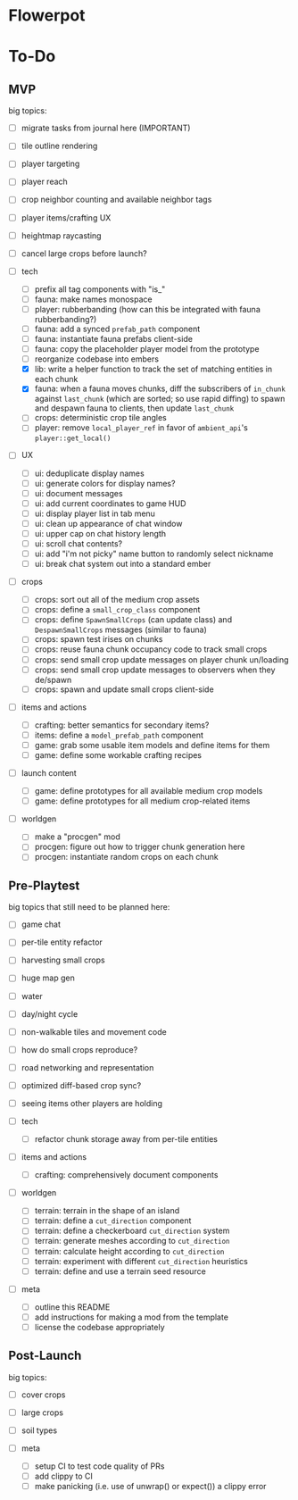 # Flowerpot

# To-Do

## MVP

big topics:
- [ ] migrate tasks from journal here (IMPORTANT)
- [ ] tile outline rendering
- [ ] player targeting
- [ ] player reach
- [ ] crop neighbor counting and available neighbor tags
- [ ] player items/crafting UX
- [ ] heightmap raycasting
- [ ] cancel large crops before launch?

- [ ] tech
  - [ ] prefix all tag components with "is_"
  - [ ] fauna: make names monospace
  - [ ] player: rubberbanding (how can this be integrated with fauna rubberbanding?)
  - [ ] fauna: add a synced `prefab_path` component
  - [ ] fauna: instantiate fauna prefabs client-side
  - [ ] fauna: copy the placeholder player model from the prototype
  - [ ] reorganize codebase into embers
  - [x] lib: write a helper function to track the set of matching entities in each chunk
  - [x] fauna: when a fauna moves chunks, diff the subscribers of `in_chunk` against `last_chunk` (which are sorted; so use rapid diffing) to spawn and despawn fauna to clients, then update `last_chunk`
  - [ ] crops: deterministic crop tile angles
  - [ ] player: remove `local_player_ref` in favor of `ambient_api`'s `player::get_local()`
- [ ] UX
  - [ ] ui: deduplicate display names
  - [ ] ui: generate colors for display names?
  - [ ] ui: document messages
  - [ ] ui: add current coordinates to game HUD
  - [ ] ui: display player list in tab menu
  - [ ] ui: clean up appearance of chat window
  - [ ] ui: upper cap on chat history length
  - [ ] ui: scroll chat contents?
  - [ ] ui: add "i'm not picky" name button to randomly select nickname
  - [ ] ui: break chat system out into a standard ember
- [ ] crops
  - [ ] crops: sort out all of the medium crop assets
  - [ ] crops: define a `small_crop_class` component
  - [ ] crops: define `SpawnSmallCrops` (can update class) and `DespawnSmallCrops` messages (similar to fauna)
  - [ ] crops: spawn test irises on chunks
  - [ ] crops: reuse fauna chunk occupancy code to track small crops
  - [ ] crops: send small crop update messages on player chunk un/loading
  - [ ] crops: send small crop update messages to observers when they de/spawn
  - [ ] crops: spawn and update small crops client-side
- [ ] items and actions
  - [ ] crafting: better semantics for secondary items?
  - [ ] items: define a `model_prefab_path` component
  - [ ] game: grab some usable item models and define items for them
  - [ ] game: define some workable crafting recipes
- [ ] launch content
  - [ ] game: define prototypes for all available medium crop models
  - [ ] game: define prototypes for all medium crop-related items
- [ ] worldgen
  - [ ] make a "procgen" mod
  - [ ] procgen: figure out how to trigger chunk generation here
  - [ ] procgen: instantiate random crops on each chunk

## Pre-Playtest

big topics that still need to be planned here:
- [ ] game chat
- [ ] per-tile entity refactor
- [ ] harvesting small crops
- [ ] huge map gen
- [ ] water
- [ ] day/night cycle
- [ ] non-walkable tiles and movement code
- [ ] how do small crops reproduce?
- [ ] road networking and representation
- [ ] optimized diff-based crop sync?
- [ ] seeing items other players are holding

- [ ] tech
  - [ ] refactor chunk storage away from per-tile entities
- [ ] items and actions
  - [ ] crafting: comprehensively document components
- [ ] worldgen
  - [ ] terrain: terrain in the shape of an island
  - [ ] terrain: define a `cut_direction` component
  - [ ] terrain: define a checkerboard `cut_direction` system
  - [ ] terrain: generate meshes according to `cut_direction`
  - [ ] terrain: calculate height according to `cut_direction`
  - [ ] terrain: experiment with different `cut_direction` heuristics
  - [ ] terrain: define and use a terrain seed resource
- [ ] meta
  - [ ] outline this README
  - [ ] add instructions for making a mod from the template
  - [ ] license the codebase appropriately

## Post-Launch

big topics:
- [ ] cover crops
- [ ] large crops
- [ ] soil types

- [ ] meta
  - [ ] setup CI to test code quality of PRs
  - [ ] add clippy to CI
  - [ ] make panicking (i.e. use of unwrap() or expect()) a clippy error
